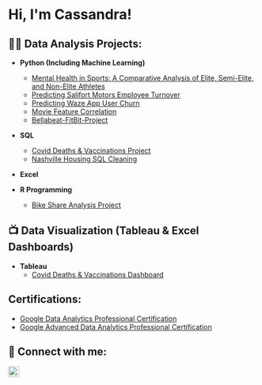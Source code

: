<h1>Hi, I'm Cassandra! 

  
<h2>👨‍💻 Data Analysis Projects:</h2>

- <b>Python (Including Machine Learning)</b>
  - [Mental Health in Sports: A Comparative Analysis of Elite, Semi-Elite, and Non-Elite Athletes](https://github.com/CassandraNnaji/Athlete-and-Non-Athlete-Mental-Health-Project)
  - [Predicting Salifort Motors Employee Turnover](https://github.com/CassandraNnaji/Salifort-Motors-Machine-Learning-project)
  - [Predicting Waze App User Churn](https://github.com/CassandraNnaji/Waze-App-User-Churn-Project-Machine-Learning-)
  - [Movie Feature Correlation](https://github.com/CassandraNnaji/Movie_Feature-Correlation)
  - [Bellabeat-FitBit-Project](https://github.com/CassandraNnaji/Bellabeat-FitBit-Projet/blob/main/README.md)

- <b>SQL</b>
  - [Covid Deaths & Vaccinations Project](https://github.com/CassandraNnaji/Covid-Deaths-Vaccinations-Project-SQL-)
  - [Nashville Housing SQL Cleaning](https://github.com/CassandraNnaji/Nashville-Housing-SQL-Cleaning)

- <b>Excel</b>

- <b>R Programming</b>
  - [Bike Share Analysis Project](https://github.com/CassandraNnaji/Bike-Share-Analysis-Project)
  

<h2>📺 Data Visualization (Tableau & Excel Dashboards)</h2>

- <b>Tableau</b>
  - [Covid Deaths & Vaccinations Dashboard](https://public.tableau.com/app/profile/cassandra7850/viz/CovidDashboard_17110185743220/Dashboard1)


<h2>Certifications:</h2>


  - [Google Data Analytics Professional Certification](file:///Users/cassandrannaji/Desktop/Google%20Data%20Analytics%20Cetification%20.pdf)
  - [Google Advanced Data Analytics Professional Certification](file:///Users/cassandrannaji/Desktop/Google%20Advanced%20Data%20Analytics%20Certification.pdf) 
  

<h2> 🤳 Connect with me:</h2>

[<img align="left" alt="CassandraNnaji | LinkedIn" width="22px" src="https://cdn.jsdelivr.net/npm/simple-icons@v3/icons/linkedin.svg" />][linkedin]


[linkedin]: https://www.linkedin.com/in/cassandra-nnaji/

<!--
**joshmadakor1/joshmadakor1** is a ✨ _special_ ✨ repository because its `README.md` (this file) appears on your GitHub profile.

Here are some ideas to get you started:

- 🔭 I’m currently working on ...
- 🌱 I’m currently learning ...
- 👯 I’m looking to collaborate on ...
- 🤔 I’m looking for help with ...
- 💬 Ask me about ...
- 📫 How to reach me: ...
- 😄 Pronouns: ...
- ⚡ Fun fact: ...
-->

